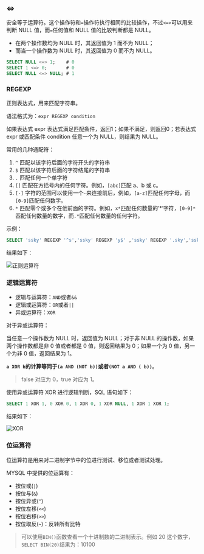 ### <=>
安全等于运算符。这个操作符和`=`操作符执行相同的比较操作，不过`<=>`可以用来判断 NULL 值，而`=`任何值和 NULL 值的比较判断都是 NULL。

* 在两个操作数均为 NULL 时，其返回值为 1 而不为 NULL；
* 而当一个操作数为 NULL 时，其返回值为 0 而不为 NULL。

```sql
SELECT NULL <=> 1;    # 0
SELECT 1 <=> 0;       # 0
SELECT NULL <=> NULL; # 1
```

### REGEXP
正则表达式，用来匹配字符串。

语法格式为：`expr REGEXP condition`

如果表达式 expr 表达式满足匹配条件，返回1；如果不满足，则返回0；若表达式 expr 或匹配条件 condition 任意一个为 NULL，则结果为 NULL。

常用的几种通配符：

1. `^` 匹配以该字符后面的字符开头的字符串
2. `$` 匹配以该字符后面的字符结尾的字符串
3. `.` 匹配任何一个单字符
4. `[]` 匹配在方括号内的任何字符。例如，`[abc]`匹配 a、b 或 c。
5. `[-]` 字符的范围可以使用一个`-`来连接前后，例如，`[a-z]`匹配任何字母，而`[0-9]`匹配任何数字。
6. `*` 匹配零个或多个在他前面的字符。例如，`x*`匹配任何数量的’*’字符，`[0-9]*`匹配任何数量的数字，而`.*`匹配任何数量的任何字符。

示例：

```sql
SELECT 'ssky' REGEXP '^s','ssky' REGEXP 'y$' ,'ssky' REGEXP '.sky','ssky' REGEXP '[ab]';
```

结果如下：

![正则运算符](http://7xkt52.com1.z0.glb.clouddn.com/markdown/1472186332971.png)


### 逻辑运算符
* 逻辑与运算符：`AND`或者`&&`
* 逻辑或运算符：`OR`或者`||`
* 异或运算符：`XOR`

对于异或运算符：

当任意一个操作数为 NULL 时，返回值为 NULL；对于非 NULL 的操作数，如果两个操作数都是非 0 值或者都是 0 值，则返回结果为 0；如果一个为 0 值，另一个为非 0 值，返回结果为 1。

**`a XOR b`的计算等同于`(a AND (NOT b))`或者`(NOT a AND ( b))`**。

> false 对应为 0，true 对应为 1。

使用异或运算符 XOR 进行逻辑判断，SQL 语句如下：

```sql
SELECT 1 XOR 1, 0 XOR 0, 1 XOR 0, 1 XOR NULL, 1 XOR 1 XOR 1;
```

结果如下：

![XOR](http://7xkt52.com1.z0.glb.clouddn.com/markdown/1472186567470.png)


### 位运算符
位运算符是用来对二进制字节中的位进行测试、移位或者测试处理。

MYSQL 中提供的位运算有：

* 按位或(`|`)
* 按位与(`&`)
* 按位异或(`^`)
* 按位左移(`<<`)
* 按位右移(`>>`)
* 按位取反(`~`)：反转所有比特

> 可以使用`BIN()`函数查看一个十进制数的二进制表示。例如 20 这个数字，`SELECT BIN(20)`结果为：10100

